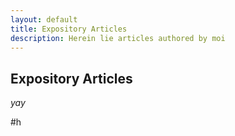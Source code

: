```yaml
---
layout: default
title: Expository Articles
description: Herein lie articles authored by moi
---
```


## Expository Articles

_yay_

#h
